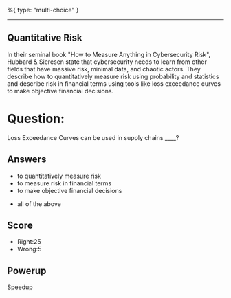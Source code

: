 %{
 type: "multi-choice"
}

---
## Quantitative Risk
In their seminal book
"How to Measure Anything in Cybersecurity Risk",
Hubbard & Sieresen state that cybersecurity needs
to learn from other fields that
have massive risk, minimal data, and chaotic actors.
They describe how to
quantitatively measure risk using
probability and statistics and describe risk
in financial terms using tools like
loss exceedance curves
to make objective financial decisions.


# Question:
Loss Exceedance Curves can be used in supply chains ____?

## Answers
- to quantitatively measure risk
- to measure risk in financial terms
- to make objective financial decisions
* all of the above

## Score
- Right:25
- Wrong:5

## Powerup
Speedup
